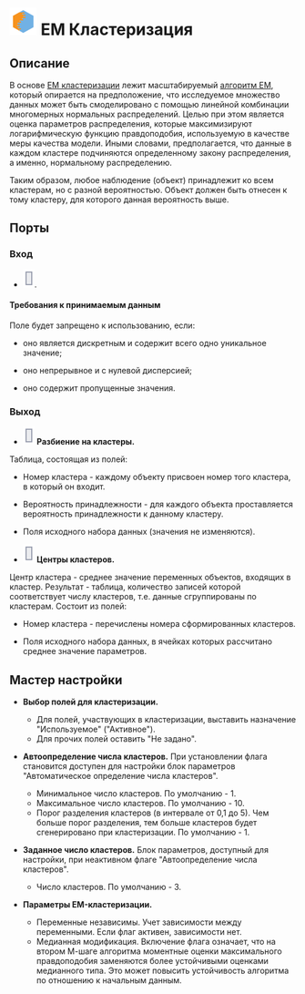# ![](../../media/app/icons/vendors/em.svg) EM Кластеризация

## Описание

В основе [EM кластеризации](https://basegroup.ru/deductor/function/algorithm/em-clustering) лежит масштабируемый [алгоритм EM](https://basegroup.ru/community/articles/em), который опирается на предположение, что исследуемое множество данных может быть смоделировано с помощью линейной комбинации многомерных нормальных распределений. Целью при этом является оценка параметров распределения, которые максимизируют логарифмическую функцию правдоподобия, используемую в качестве меры качества модели. Иными словами, предполагается, что данные в каждом кластере подчиняются определенному закону распределения, а именно, нормальному распределению.

Таким образом, любое наблюдение (объект) принадлежит ко всем кластерам, но с разной вероятностью. Объект должен быть отнесен к тому кластеру, для которого данная вероятность выше.

## Порты

### Вход

* ![](../../media/app/icons/ports/output_table_inactive.svg).

#### Требования к принимаемым данным

Поле будет запрещено к использованию, если:

* оно является дискретным и содержит всего одно уникальное значение;

* оно непрерывное и с нулевой дисперсией;

* оно содержит пропущенные значения.

### Выход

* ![](../../media/app/icons/ports/output_table_inactive.svg) **Разбиение на кластеры.**

Таблица, состоящая из полей:

* Номер кластера - каждому объекту присвоен номер того кластера, в который он входит.

* Вероятность принадлежности - для каждого объекта проставляется вероятность принадлежности к данному кластеру.

* Поля исходного набора данных (значения не изменяются).

* ![](../../media/app/icons/ports/output_table_inactive.svg) **Центры кластеров.**

Центр кластера - среднее значение переменных объектов, входящих в кластер.
Результат - таблица, количество записей которой соответствует числу кластеров, т.е. данные сгруппированы по кластерам. Состоит из полей:

* Номер кластера - перечислены номера сформированных кластеров.

* Поля исходного набора данных, в ячейках которых рассчитано среднее значение параметров.

## Мастер настройки

* **Выбор полей для кластеризации.**
  * Для полей, участвующих в кластеризации, выставить назначение "Используемое" ("Активное").
  * Для прочих полей оставить "Не задано".

* **Автоопределение числа кластеров.** При установлении флага становится доступен для настройки блок параметров "Автоматическое определение числа кластеров".
  * Минимальное число кластеров. По умолчанию - 1.
  * Максимальное число кластеров. По умолчанию - 10.
  * Порог разделения кластеров (в интервале от 0,1 до 5). Чем больше порог разделения, тем больше кластеров будет сгенерировано при кластеризации. По умолчанию - 1.

* **Заданное число кластеров.** Блок параметров, доступный для настройки, при неактивном флаге "Автоопределение числа кластеров".
  * Число кластеров. По умолчанию - 3.

* **Параметры EM-кластеризации.**
  * Переменные независимы. Учет зависимости между переменными. Если флаг активен, зависимости нет.
  * Медианная модификация. Включение флага означает, что на втором М-шаге алгоритма моментные оценки максимального правдоподобия заменяются более устойчивыми оценками медианного типа. Это может повысить устойчивость алгоритма по отношению к начальным данным.
